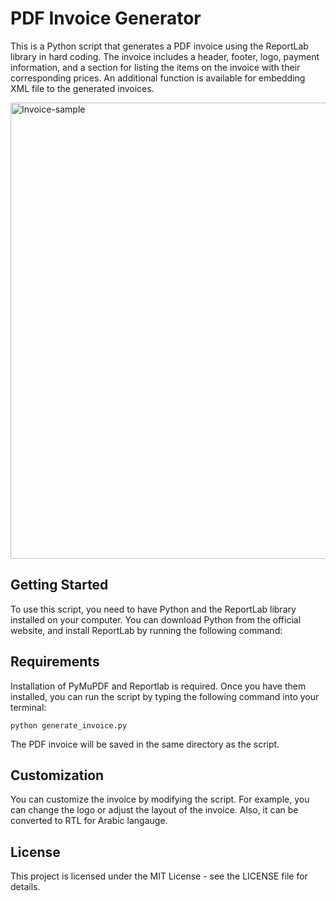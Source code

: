 # PDF Invoice Generator
This is a Python script that generates a PDF invoice using the ReportLab library in hard coding. The invoice includes a header, footer, logo, payment information, and a section for listing the items on the invoice with their corresponding prices. An additional function is available for embedding XML file to the generated invoices.

<img  class="img-fluid" src="https://user-images.githubusercontent.com/73304837/223883872-5e7b04ca-0293-4706-a917-474d0c9e3f62.jpg" alt="Invoice-sample" width="516px" height="730px">

## Getting Started
To use this script, you need to have Python and the ReportLab library installed on your computer. You can download Python from the official website, and install ReportLab by running the following command:

## Requirements
Installation of PyMuPDF and Reportlab is required. Once you have them installed, you can run the script by typing the following command into your terminal:
```
python generate_invoice.py
```

The PDF invoice will be saved in the same directory as the script.

## Customization
You can customize the invoice by modifying the script. For example, you can change the logo or adjust the layout of the invoice. Also, it can be converted to RTL for Arabic langauge.

## License
This project is licensed under the MIT License - see the LICENSE file for details.
